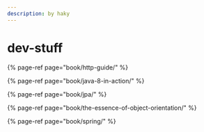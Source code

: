 ```yaml
---
description: by haky
---
```


# dev-stuff

{% page-ref page="book/http-guide/" %}

{% page-ref page="book/java-8-in-action/" %}

{% page-ref page="book/jpa/" %}

{% page-ref page="book/the-essence-of-object-orientation/" %}

{% page-ref page="book/spring/" %}



